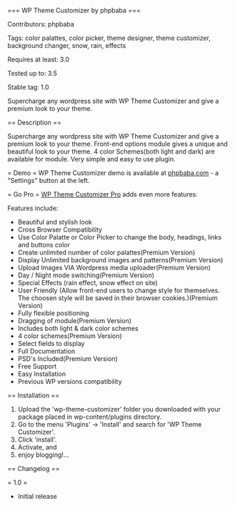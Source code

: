 === WP Theme Customizer by phpbaba ===

Contributors: phpbaba

Tags: color palattes, color picker, theme designer, theme customizer, background changer, snow, rain, effects

Requires at least: 3.0

Tested up to: 3.5

Stable tag: 1.0


Supercharge any wordpress site with WP Theme Customizer and give a premium look to your theme.

== Description ==

Supercharge any wordpress site with WP Theme Customizer and give a premium look to your theme. Front-end options module gives a unique and beautiful look to your theme. 
4 color Schemes(both light and dark) are available for module. Very simple and easy to use plugin.

= Demo =
WP Theme Customizer demo is available at [phpbaba.com](http://phpbaba.com/wp-theme-customizer) - a "Settings" button at the left.

= Go Pro = [WP Theme Customizer Pro](http://codecanyon.net/item/wp-theme-customizer/4983056?ref=phpbaba) adds even more features:

Features include:

*  Beautiful and stylish look
*   Cross Browser Compatibility
*   Use Color Palatte or Color Picker to change the body, headings, links and buttons color
*   Create unlimited number of color palattes(Premium Version)
*   Display Unlimited background images and patterns(Premium Version)
*   Upload Images VIA Wordpress media uploader(Premium Version)
*   Day / Night mode switching(Premium Version)
*   Special Effects (rain effect, snow effect on site)
*   User Friendly (Allow front-end users to change style for themselves. The choosen style will be saved in their browser cookies.)(Premium Version)
*   Fully flexible positioning
*   Dragging of module(Premium Version)
*   Includes both light & dark color schemes
*   4 color schemes(Premium Version)
*   Select fields to display
*   Full Documentation
*	PSD's Included(Premium Version)
*   Free Support
*   Easy Installation
*   Previous WP versions compatibility

== Installation ==

1. Upload the 'wp-theme-customizer' folder you downloaded with your package placed in wp-content/plugins directory.
2. Go to the menu 'Plugins' -> 'Install' and search for 'WP Theme Customizer'.
3. Click 'install'.
4. Activate, and
5. enjoy blogging!...

== Changelog ==

= 1.0 =
* Initial release
